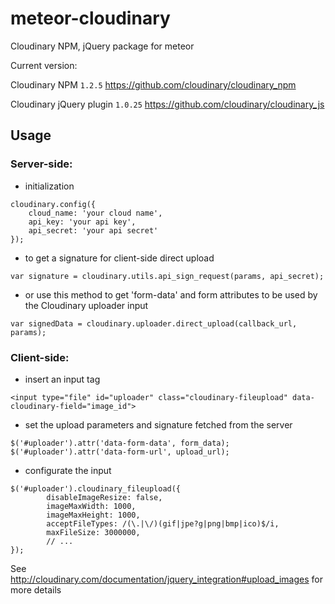 # meteor-cloudinary
Cloudinary NPM, jQuery package for meteor

Current version:

Cloudinary NPM `1.2.5`
https://github.com/cloudinary/cloudinary_npm

Cloudinary jQuery plugin `1.0.25`
https://github.com/cloudinary/cloudinary_js

## Usage

### Server-side:

- initialization
```
cloudinary.config({
    cloud_name: 'your cloud name',
    api_key: 'your api key',
    api_secret: 'your api secret'
});
```

- to get a signature for client-side direct upload
```
var signature = cloudinary.utils.api_sign_request(params, api_secret);
```

- or use this method to get 'form-data' and form attributes to be used by the Cloudinary uploader input
```
var signedData = cloudinary.uploader.direct_upload(callback_url, params);
```

### Client-side:

- insert an input tag
```
<input type="file" id="uploader" class="cloudinary-fileupload" data-cloudinary-field="image_id">
```

- set the upload parameters and signature fetched from the server
```
$('#uploader').attr('data-form-data', form_data);
$('#uploader').attr('data-form-url', upload_url);
```


- configurate the input
```
$('#uploader').cloudinary_fileupload({
        disableImageResize: false,
        imageMaxWidth: 1000,
        imageMaxHeight: 1000,
        acceptFileTypes: /(\.|\/)(gif|jpe?g|png|bmp|ico)$/i,
        maxFileSize: 3000000,
        // ...
});
```

See http://cloudinary.com/documentation/jquery_integration#upload_images for more details
